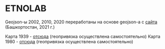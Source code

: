 # ETNOLAB
Geojson-ы 2002, 2010, 2020 переработаны на основе geojson-а с <a href="https://osm-boundaries.com/">сайта</a> (Башкортостан, 2021 г.)

Карта 1939 - <a href="http://www.etomesto.ru/map-ufa_1939-assr/">отсюда</a> (геопривязка осуществлена самостоятельно) 
Карта 1980 - <a href="http://www.etomesto.ru/map-ufa_bashkirskaya-assr-1980/">отсюда</a> (геопривязка осуществлена самостоятельно) 
